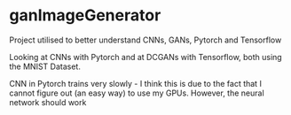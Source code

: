 # ganImageGenerator

Project utilised to better understand CNNs, GANs, Pytorch and Tensorflow

Looking at CNNs with Pytorch and at DCGANs with Tensorflow, both using the MNIST Dataset.

CNN in Pytorch trains very slowly - I think this is due to the fact that I cannot figure out (an easy way) to use my GPUs. However, the neural network should work